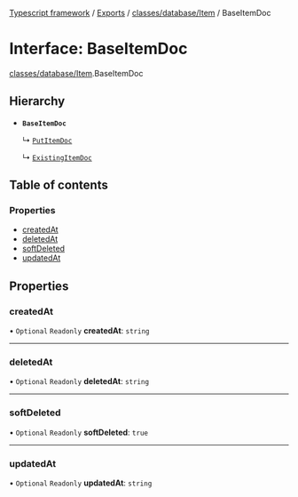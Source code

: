 [Typescript framework](../index.md) / [Exports](../modules.md) / [classes/database/Item](../modules/classes_database_Item.md) / BaseItemDoc

# Interface: BaseItemDoc

[classes/database/Item](../modules/classes_database_Item.md).BaseItemDoc

## Hierarchy

- **`BaseItemDoc`**

  ↳ [`PutItemDoc`](classes_database_Item.PutItemDoc.md)

  ↳ [`ExistingItemDoc`](classes_database_Item.ExistingItemDoc.md)

## Table of contents

### Properties

- [createdAt](classes_database_Item.BaseItemDoc.md#createdat)
- [deletedAt](classes_database_Item.BaseItemDoc.md#deletedat)
- [softDeleted](classes_database_Item.BaseItemDoc.md#softdeleted)
- [updatedAt](classes_database_Item.BaseItemDoc.md#updatedat)

## Properties

### createdAt

• `Optional` `Readonly` **createdAt**: `string`

___

### deletedAt

• `Optional` `Readonly` **deletedAt**: `string`

___

### softDeleted

• `Optional` `Readonly` **softDeleted**: ``true``

___

### updatedAt

• `Optional` `Readonly` **updatedAt**: `string`
